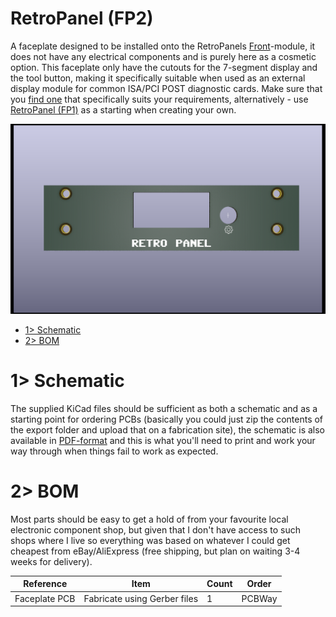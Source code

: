 # RetroPanel (FP2)
A faceplate designed to be installed onto the RetroPanels [Front](https://github.com/tebl/RetroPanel/tree/main/RetroPanel%20Front)-module, it does not have any electrical components and is purely here as a cosmetic option. This faceplate only have the cutouts for the 7-segment display and the tool button, making it specifically suitable when used as an external display module for common ISA/PCI POST diagnostic cards. Make sure that you [find one](https://github.com/tebl/RetroPanel/tree/main/faceplates) that specifically suits your requirements, alternatively - use [RetroPanel (FP1)](https://github.com/tebl/RetroPanel/tree/main/faceplates/RetroPanel%20FP1) as a starting when creating your own.

![What it looks like](https://github.com/tebl/RetroPanel/raw/main/gallery/RetroPanel%20FP2.png)

- [1> Schematic](#1-schematic)
- [2> BOM](#2-bom)

# 1> Schematic
The supplied KiCad files should be sufficient as both a schematic and as a  starting point for ordering PCBs (basically you could just zip the contents of the export folder and upload that on a fabrication site), the schematic is also available in [PDF-format](https://github.com/tebl/RetroPanel/tree/main/documentation/schematic/faceplates) and this is what you'll need to print and work your way through when things fail to work as expected.

# 2> BOM
Most parts should be easy to get a hold of from your favourite local electronic component shop, but given that I don't have access to such shops where I live so everything was based on whatever I could get cheapest from eBay/AliExpress (free shipping, but plan on waiting 3-4 weeks for delivery). 

| Reference      | Item                                                  | Count | Order  |
| ---------------| ----------------------------------------------------- | ----- | ------ |
| Faceplate PCB  | Fabricate using Gerber files                          |     1 | PCBWay
